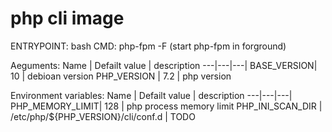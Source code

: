 # php cli image

ENTRYPOINT: bash
CMD: php-fpm -F (start php-fpm in forground)



Aeguments:
Name | Defailt value | description
---|---|---|
BASE_VERSION| 10 | debioan version
PHP_VERSION | 7.2 | php version

Environment variables:
Name | Defailt value | description
---|---|---|
PHP_MEMORY_LIMIT| 128 | php process memory limit
PHP_INI_SCAN_DIR | /etc/php/${PHP_VERSION}/cli/conf.d | TODO
